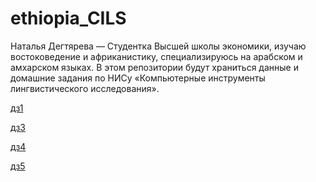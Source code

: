 # ethiopia_CILS
Наталья Дегтярева — Студентка Высшей школы экономики, изучаю востоковедение и африканистику, специализируюсь на арабском и амхарском языках. 
В этом репозитории будут храниться данные и домашние задания по НИСу «Компьютерные инструменты лингвистического исследования».

[дз1](https://github.com/SerseiLannister/ethiopia_CILS/blob/main/dz1/results1.md)

[дз3](https://github.com/SerseiLannister/dz3)

[дз4](https://github.com/SerseiLannister/ethiopia_CILS/blob/main/dz4/)

[дз5](https://github.com/SerseiLannister/ethiopia_CILS/blob/main/дз5/)
